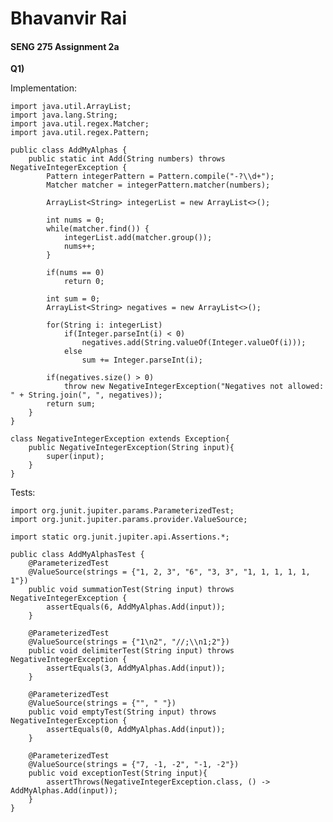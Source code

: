 # Bhavanvir Rai
#### SENG 275 Assignment 2a

**Q1)**

Implementation:

    import java.util.ArrayList;
    import java.lang.String;
    import java.util.regex.Matcher;
    import java.util.regex.Pattern;
    
    public class AddMyAlphas {
        public static int Add(String numbers) throws NegativeIntegerException {
            Pattern integerPattern = Pattern.compile("-?\\d+");
            Matcher matcher = integerPattern.matcher(numbers);
    
            ArrayList<String> integerList = new ArrayList<>();
    
            int nums = 0;
            while(matcher.find()) {
                integerList.add(matcher.group());
                nums++;
            }
    
            if(nums == 0)
                return 0;
    
            int sum = 0;
            ArrayList<String> negatives = new ArrayList<>();
    
            for(String i: integerList)
                if(Integer.parseInt(i) < 0)
                    negatives.add(String.valueOf(Integer.valueOf(i)));
                else
                    sum += Integer.parseInt(i);
    
            if(negatives.size() > 0)
                throw new NegativeIntegerException("Negatives not allowed: " + String.join(", ", negatives));
            return sum;
        }
    }
    
    class NegativeIntegerException extends Exception{
        public NegativeIntegerException(String input){
            super(input);
        }
    }


Tests:

    import org.junit.jupiter.params.ParameterizedTest;
    import org.junit.jupiter.params.provider.ValueSource;
    
    import static org.junit.jupiter.api.Assertions.*;
    
    public class AddMyAlphasTest {
        @ParameterizedTest
        @ValueSource(strings = {"1, 2, 3", "6", "3, 3", "1, 1, 1, 1, 1, 1"})
        public void summationTest(String input) throws NegativeIntegerException {
            assertEquals(6, AddMyAlphas.Add(input));
        }
    
        @ParameterizedTest
        @ValueSource(strings = {"1\n2", "//;\\n1;2"})
        public void delimiterTest(String input) throws NegativeIntegerException {
            assertEquals(3, AddMyAlphas.Add(input));
        }
    
        @ParameterizedTest
        @ValueSource(strings = {"", " "})
        public void emptyTest(String input) throws NegativeIntegerException {
            assertEquals(0, AddMyAlphas.Add(input));
        }
    
        @ParameterizedTest
        @ValueSource(strings = {"7, -1, -2", "-1, -2"})
        public void exceptionTest(String input){
            assertThrows(NegativeIntegerException.class, () -> AddMyAlphas.Add(input));
        }
    }


